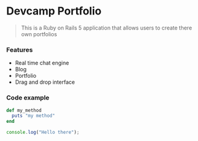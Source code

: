 # Devcamp Portfolio

> This is a Ruby on Rails 5 application that allows users to create there own portfolios

### Features

- Real time chat engine
- Blog
- Portfolio
- Drag and drop interface

### Code example

```ruby
def my_method
  puts "my method"
end
```

```javascript
console.log("Hello there");
```
